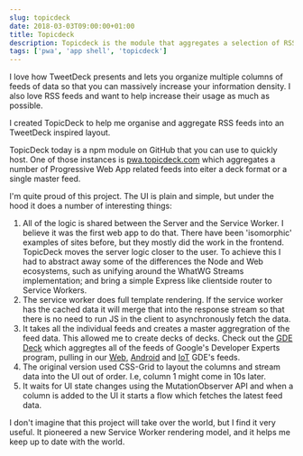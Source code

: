 ```yaml
---
slug: topicdeck
date: 2018-03-03T09:00:00+01:00
title: Topicdeck
description: Topicdeck is the module that aggregates a selection of RSS feeds into a tweetdeck style view
tags: ['pwa', 'app shell', 'topicdeck']
---
```


I love how TweetDeck presents and lets you organize multiple columns of feeds of
data so that you can massively increase your information density. I also love RSS
feeds and want to help increase their usage as much as possible.

I created TopicDeck to help me organise and aggregate RSS feeds into an TweetDeck
inspired layout.

TopicDeck today is a npm module on GitHub that you can use to quickly host. One 
of those instances is [pwa.topicdeck.com](https://pwa.topicdeck.com/) which 
aggregates a number of Progressive Web App related feeds into eiter a deck format
or a single master feed.

I'm quite proud of this project. The UI is plain and simple, but under the hood
it does a number of interesting things:

1. All of the logic is shared between the Server and the Service Worker. I
   believe it was the first web app to do that. There have been 'isomorphic'
   examples of sites before, but they mostly did the work in the frontend.
   TopicDeck moves the server logic closer to the user. To achieve this I had to
   abstract away some of the differences the Node and Web ecosystems, such as
   unifying around the WhatWG Streams implementation; and bring a simple Express
   like clientside router to Service Workers.
2. The service worker does full template rendering. If the service worker has
   the cached data it will merge that into the response stream so that there is
   no need to run JS in the client to asynchronously fetch the data.
2. It takes all the individual feeds and creates a master aggregration of the
   feed data. This allowed me to create decks of decks. Check out the [GDE
   Deck](https://gdedeck.com) which aggregtes all of the feeds of Google's
   Developer Experts program, pulling in our [Web](https://web.gdedeck.com),
   [Android](https://android.gdedeck.com/) and [IoT](https://iot.gdedeck.com/)
   GDE's feeds.
3. The original version used CSS-Grid to layout the columns and stream data
   into the UI out of order. I.e, column 1 might come in 10s later.
4. It waits for UI state changes using the MutationObserver API and when a
   column is added to the UI it starts a flow which fetches the latest feed
   data.

I don't imagine that this project will take over the world, but I find it very
useful. It pioneered a new Service Worker rendering model, and it helps me keep
up to date with the world.